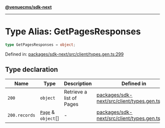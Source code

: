 [**@venuecms/sdk-next**](../Index.md)

***

# Type Alias: GetPagesResponses

```ts
type GetPagesResponses = object;
```

Defined in: [packages/sdk-next/src/client/types.gen.ts:299](https://github.com/venuecms/sdk/blob/827e1eaa472dae7093291e9dcf3855760c75d0d4/packages/sdk-next/src/client/types.gen.ts#L299)

## Type declaration

| Name | Type | Description | Defined in |
| ------ | ------ | ------ | ------ |
| <a id="200"></a> `200` | `object` | Retrieve a list of Pages | [packages/sdk-next/src/client/types.gen.ts:303](https://github.com/venuecms/sdk/blob/827e1eaa472dae7093291e9dcf3855760c75d0d4/packages/sdk-next/src/client/types.gen.ts#L303) |
| `200.records` | [`Page`](Page.md) & `object`[] | - | [packages/sdk-next/src/client/types.gen.ts:304](https://github.com/venuecms/sdk/blob/827e1eaa472dae7093291e9dcf3855760c75d0d4/packages/sdk-next/src/client/types.gen.ts#L304) |
